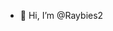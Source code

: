 - 👋 Hi, I’m @Raybies2


<!---
Raybies2/Raybies2 is a ✨ special ✨ repository because its `README.md` (this file) appears on your GitHub profile.
You can click the Preview link to take a look at your changes.
--->

